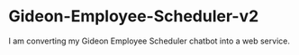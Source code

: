 # Gideon-Employee-Scheduler-v2
 I am converting my Gideon Employee Scheduler chatbot into a web service.
